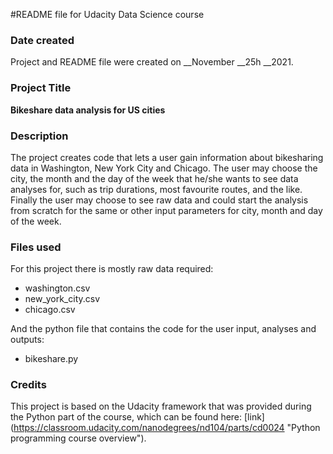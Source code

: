#README file for Udacity Data Science course

### Date created
Project and README file were created on __November __25h __2021.

### Project Title
**Bikeshare data analysis for US cities**

### Description
The project creates code that lets a user gain information about bikesharing data in Washington, New York City and Chicago.
The user may choose the city, the month and the day of the week that he/she wants to see data analyses for, such as trip durations, most favourite routes, and the like.
Finally the user may choose to see raw data and could start the analysis from scratch for the same or other input parameters for city, month and day of the week.

### Files used
For this project there is mostly raw data required:
- washington.csv
- new_york_city.csv
- chicago.csv

And the python file that contains the code for the user input, analyses and outputs:
- bikeshare.py

### Credits
This project is based on the Udacity framework that was provided during the Python part of the course, which can be found here: [link] (https://classroom.udacity.com/nanodegrees/nd104/parts/cd0024 "Python programming course overview").

